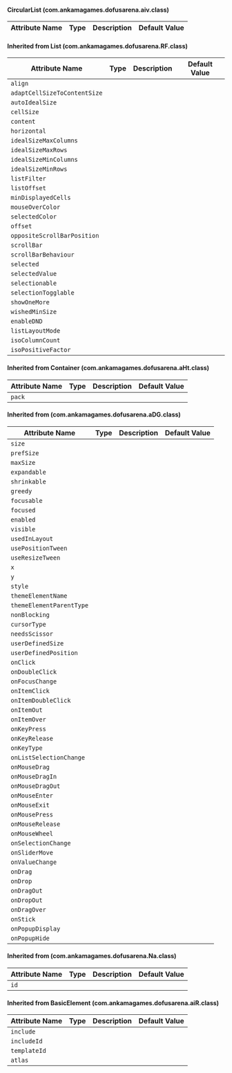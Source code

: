 #### CircularList (com.ankamagames.dofusarena.aiv.class)

| Attribute Name | Type | Description | Default Value |
|-----|----|---|---|
#### Inherited from List (com.ankamagames.dofusarena.RF.class)

| Attribute Name | Type | Description | Default Value |
|-----|----|---|---|
|``align``|        |        |
|``adaptCellSizeToContentSize``|        |        |
|``autoIdealSize``|        |        |
|``cellSize``|        |        |
|``content``|        |        |
|``horizontal``|        |        |
|``idealSizeMaxColumns``|        |        |
|``idealSizeMaxRows``|        |        |
|``idealSizeMinColumns``|        |        |
|``idealSizeMinRows``|        |        |
|``listFilter``|        |        |
|``listOffset``|        |        |
|``minDisplayedCells``|        |        |
|``mouseOverColor``|        |        |
|``selectedColor``|        |        |
|``offset``|        |        |
|``oppositeScrollBarPosition``|        |        |
|``scrollBar``|        |        |
|``scrollBarBehaviour``|        |        |
|``selected``|        |        |
|``selectedValue``|        |        |
|``selectionable``|        |        |
|``selectionTogglable``|        |        |
|``showOneMore``|        |        |
|``wishedMinSize``|        |        |
|``enableDND``|        |        |
|``listLayoutMode``|        |        |
|``isoColumnCount``|        |        |
|``isoPositiveFactor``|        |        |
#### Inherited from Container (com.ankamagames.dofusarena.aHt.class)

| Attribute Name | Type | Description | Default Value |
|-----|----|---|---|
|``pack``|        |        |
#### Inherited from  (com.ankamagames.dofusarena.aDG.class)

| Attribute Name | Type | Description | Default Value |
|-----|----|---|---|
|``size``|        |        |
|``prefSize``|        |        |
|``maxSize``|        |        |
|``expandable``|        |        |
|``shrinkable``|        |        |
|``greedy``|        |        |
|``focusable``|        |        |
|``focused``|        |        |
|``enabled``|        |        |
|``visible``|        |        |
|``usedInLayout``|        |        |
|``usePositionTween``|        |        |
|``useResizeTween``|        |        |
|``x``|        |        |
|``y``|        |        |
|``style``|        |        |
|``themeElementName``|        |        |
|``themeElementParentType``|        |        |
|``nonBlocking``|        |        |
|``cursorType``|        |        |
|``needsScissor``|        |        |
|``userDefinedSize``|        |        |
|``userDefinedPosition``|        |        |
|``onClick``|        |        |
|``onDoubleClick``|        |        |
|``onFocusChange``|        |        |
|``onItemClick``|        |        |
|``onItemDoubleClick``|        |        |
|``onItemOut``|        |        |
|``onItemOver``|        |        |
|``onKeyPress``|        |        |
|``onKeyRelease``|        |        |
|``onKeyType``|        |        |
|``onListSelectionChange``|        |        |
|``onMouseDrag``|        |        |
|``onMouseDragIn``|        |        |
|``onMouseDragOut``|        |        |
|``onMouseEnter``|        |        |
|``onMouseExit``|        |        |
|``onMousePress``|        |        |
|``onMouseRelease``|        |        |
|``onMouseWheel``|        |        |
|``onSelectionChange``|        |        |
|``onSliderMove``|        |        |
|``onValueChange``|        |        |
|``onDrag``|        |        |
|``onDrop``|        |        |
|``onDragOut``|        |        |
|``onDropOut``|        |        |
|``onDragOver``|        |        |
|``onStick``|        |        |
|``onPopupDisplay``|        |        |
|``onPopupHide``|        |        |
#### Inherited from  (com.ankamagames.dofusarena.Na.class)

| Attribute Name | Type | Description | Default Value |
|-----|----|---|---|
|``id``|        |        |
#### Inherited from BasicElement (com.ankamagames.dofusarena.aiR.class)

| Attribute Name | Type | Description | Default Value |
|-----|----|---|---|
|``include``|        |        |
|``includeId``|        |        |
|``templateId``|        |        |
|``atlas``|        |        |
